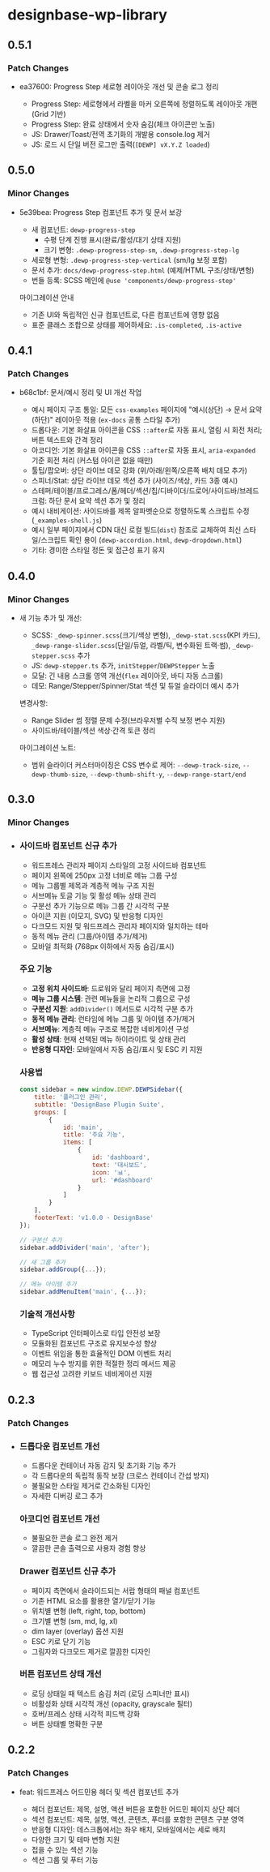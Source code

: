 # designbase-wp-library

## 0.5.1

### Patch Changes

- ea37600: Progress Step 세로형 레이아웃 개선 및 콘솔 로그 정리

  - Progress Step: 세로형에서 라벨을 마커 오른쪽에 정렬하도록 레이아웃 개편(Grid 기반)
  - Progress Step: 완료 상태에서 숫자 숨김(체크 아이콘만 노출)
  - JS: Drawer/Toast/전역 초기화의 개발용 console.log 제거
  - JS: 로드 시 단일 버전 로그만 출력(`[DEWP] vX.Y.Z loaded`)

## 0.5.0

### Minor Changes

- 5e39bea: Progress Step 컴포넌트 추가 및 문서 보강

  - 새 컴포넌트: `dewp-progress-step`
    - 수평 단계 진행 표시(완료/활성/대기 상태 지원)
    - 크기 변형: `.dewp-progress-step-sm`, `.dewp-progress-step-lg`
  - 세로형 변형: `.dewp-progress-step-vertical` (sm/lg 보정 포함)
  - 문서 추가: `docs/dewp-progress-step.html` (예제/HTML 구조/상태/변형)
  - 번들 등록: SCSS 메인에 `@use 'components/dewp-progress-step'`

  마이그레이션 안내

  - 기존 UI와 독립적인 신규 컴포넌트로, 다른 컴포넌트에 영향 없음
  - 표준 클래스 조합으로 상태를 제어하세요: `.is-completed`, `.is-active`

## 0.4.1

### Patch Changes

- b68c1bf: 문서/예시 정리 및 UI 개선 작업

  - 예시 페이지 구조 통일: 모든 `css-examples` 페이지에 "예시(상단) → 문서 요약(하단)" 레이아웃 적용 (`ex-docs` 공통 스타일 추가)
  - 드롭다운: 기본 화살표 아이콘을 CSS `::after`로 자동 표시, 열림 시 회전 처리; 버튼 텍스트와 간격 정리
  - 아코디언: 기본 화살표 아이콘을 CSS `::after`로 자동 표시, `aria-expanded` 기준 회전 처리 (커스텀 아이콘 없을 때만)
  - 툴팁/팝오버: 상단 라이브 데모 강화 (위/아래/왼쪽/오른쪽 배치 데모 추가)
  - 스피너/Stat: 상단 라이브 데모 섹션 추가 (사이즈/색상, 카드 3종 예시)
  - 스테퍼/테이블/프로그레스/폼/헤더/섹션/칩/디바이더/드로어/사이드바/브레드크럼: 하단 문서 요약 섹션 추가 및 정리
  - 예시 내비게이션: 사이드바를 제목 알파벳순으로 정렬하도록 스크립트 수정 (`_examples-shell.js`)
  - 예시 일부 페이지에서 CDN 대신 로컬 빌드(`dist`) 참조로 교체하여 최신 스타일/스크립트 확인 용이 (`dewp-accordion.html`, `dewp-dropdown.html`)
  - 기타: 경미한 스타일 정돈 및 접근성 표기 유지

## 0.4.0

### Minor Changes

- 새 기능 추가 및 개선:

  - SCSS: `_dewp-spinner.scss`(크기/색상 변형), `_dewp-stat.scss`(KPI 카드), `_dewp-range-slider.scss`(단일/듀얼, 라벨/틱, 변수화된 트랙·썸), `_dewp-stepper.scss` 추가
  - JS: `dewp-stepper.ts` 추가, `initStepper`/`DEWPStepper` 노출
  - 모달: 긴 내용 스크롤 영역 개선(`flex` 레이아웃, 바디 자동 스크롤)
  - 데모: Range/Stepper/Spinner/Stat 섹션 및 듀얼 슬라이더 예시 추가

  변경사항:

  - Range Slider 썸 정렬 문제 수정(브라우저별 수직 보정 변수 지원)
  - 사이드바/테이블/섹션 색상·간격 토큰 정리

  마이그레이션 노트:

  - 범위 슬라이더 커스터마이징은 CSS 변수로 제어: `--dewp-track-size`, `--dewp-thumb-size`, `--dewp-thumb-shift-y`, `--dewp-range-start/end`

## 0.3.0

### Minor Changes

- ### 사이드바 컴포넌트 신규 추가

  - 워드프레스 관리자 페이지 스타일의 고정 사이드바 컴포넌트
  - 페이지 왼쪽에 250px 고정 너비로 메뉴 그룹 구성
  - 메뉴 그룹별 제목과 계층적 메뉴 구조 지원
  - 서브메뉴 토글 기능 및 활성 메뉴 상태 관리
  - 구분선 추가 기능으로 메뉴 그룹 간 시각적 구분
  - 아이콘 지원 (이모지, SVG) 및 반응형 디자인
  - 다크모드 지원 및 워드프레스 관리자 페이지와 일치하는 테마
  - 동적 메뉴 관리 (그룹/아이템 추가/제거)
  - 모바일 최적화 (768px 이하에서 자동 숨김/표시)

  ### 주요 기능

  - **고정 위치 사이드바**: 드로워와 달리 페이지 측면에 고정
  - **메뉴 그룹 시스템**: 관련 메뉴들을 논리적 그룹으로 구성
  - **구분선 지원**: `addDivider()` 메서드로 시각적 구분 추가
  - **동적 메뉴 관리**: 런타임에 메뉴 그룹 및 아이템 추가/제거
  - **서브메뉴**: 계층적 메뉴 구조로 복잡한 네비게이션 구성
  - **활성 상태**: 현재 선택된 메뉴 하이라이트 및 상태 관리
  - **반응형 디자인**: 모바일에서 자동 숨김/표시 및 ESC 키 지원

  ### 사용법

  ```javascript
  const sidebar = new window.DEWP.DEWPSidebar({
      title: '플러그인 관리',
      subtitle: 'DesignBase Plugin Suite',
      groups: [
          {
              id: 'main',
              title: '주요 기능',
              items: [
                  {
                      id: 'dashboard',
                      text: '대시보드',
                      icon: '📊',
                      url: '#dashboard'
                  }
              ]
          }
      ],
      footerText: 'v1.0.0 - DesignBase'
  });

  // 구분선 추가
  sidebar.addDivider('main', 'after');

  // 새 그룹 추가
  sidebar.addGroup({...});

  // 메뉴 아이템 추가
  sidebar.addMenuItem('main', {...});
  ```

  ### 기술적 개선사항

  - TypeScript 인터페이스로 타입 안전성 보장
  - 모듈화된 컴포넌트 구조로 유지보수성 향상
  - 이벤트 위임을 통한 효율적인 DOM 이벤트 처리
  - 메모리 누수 방지를 위한 적절한 정리 메서드 제공
  - 웹 접근성 고려한 키보드 네비게이션 지원

## 0.2.3

### Patch Changes

- ### 드롭다운 컴포넌트 개선

  - 드롭다운 컨테이너 자동 감지 및 초기화 기능 추가
  - 각 드롭다운의 독립적 동작 보장 (크로스 컨테이너 간섭 방지)
  - 불필요한 스타일 제거로 간소화된 디자인
  - 자세한 디버깅 로그 추가

  ### 아코디언 컴포넌트 개선

  - 불필요한 콘솔 로그 완전 제거
  - 깔끔한 콘솔 출력으로 사용자 경험 향상

  ### Drawer 컴포넌트 신규 추가

  - 페이지 측면에서 슬라이드되는 서랍 형태의 패널 컴포넌트
  - 기존 HTML 요소를 활용한 열기/닫기 기능
  - 위치별 변형 (left, right, top, bottom)
  - 크기별 변형 (sm, md, lg, xl)
  - dim layer (overlay) 옵션 지원
  - ESC 키로 닫기 기능
  - 그림자와 다크모드 제거로 깔끔한 디자인

  ### 버튼 컴포넌트 상태 개선

  - 로딩 상태일 때 텍스트 숨김 처리 (로딩 스피너만 표시)
  - 비활성화 상태 시각적 개선 (opacity, grayscale 필터)
  - 호버/프레스 상태 시각적 피드백 강화
  - 버튼 상태별 명확한 구분

## 0.2.2

### Patch Changes

- feat: 워드프레스 어드민용 헤더 및 섹션 컴포넌트 추가

  - 헤더 컴포넌트: 제목, 설명, 액션 버튼을 포함한 어드민 페이지 상단 헤더
  - 섹션 컴포넌트: 제목, 설명, 액션, 콘텐츠, 푸터를 포함한 콘텐츠 구분 영역
  - 반응형 디자인: 데스크톱에서는 좌우 배치, 모바일에서는 세로 배치
  - 다양한 크기 및 테마 변형 지원
  - 접을 수 있는 섹션 기능
  - 섹션 그룹 및 푸터 기능
